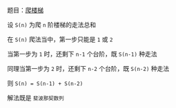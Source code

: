 题目：[爬楼梯](https://leetcode-cn.com/problems/climbing-stairs)

设 `S(n)` 为爬 `n` 阶楼梯的走法总和

在 `S(n)` 爬法当中，第一步只能是 `1` 或 `2`

当第一步为 `1` 时，还剩下 `n-1` 个台阶，既 `S(n-1)` 种走法

同理当第一步为 `2` 时，还剩下 `n-2` 个台阶，既 `S(n-2)` 种走法

则 `S(n) = S(n-1) + S(n-2)`

解法既是 `斐波那契数列`